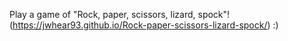 Play a game of "Rock, paper, scissors, lizard, spock"! (https://jwhear93.github.io/Rock-paper-scissors-lizard-spock/) :)